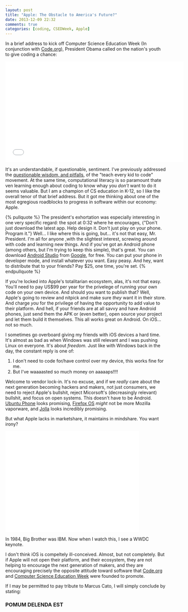 ```yaml
---
layout: post
title: "Apple: The Obstacle to America's Future?"
date: 2013-12-09 22:32
comments: true
categories: [coding, CSEDWeek, Apple]
---
```


In a brief address to kick off Computer Science Education Week (In conjunction with [Code.org](http://code.org)), President Obama called on the nation's youth to give coding a chance:

<iframe width="560" height="315" src="//www.youtube.com/embed/6XvmhE1J9PY" frameborder="0" allowfullscreen></iframe>

It's an understandable, if questionable, sentiment. I've previously addressed the [questionable wisdom, and pitfalls](http://decomplecting.org/blog/2013/06/02/were-not-ready-to-teach-kids-to-code/), of the "teach every kid to code" movement. At the same time, computational literacy is so paramount thate ven learning enough about coding to know whay you *don't* want to do it seems valuable. But I am a champion of CS education in K-12, so I like the overall tenor of that brief address. But it got me thinking about one of the most egregious roadblocks to progress in software within our economy: Apple.

<!-- more -->

{% pullquote %}
The president's exhortation was especially interesting in one very specific regard: the spot at 0:32 where he encourages, {"Don't just download the latest app. Help design it. Don't just play on your phone. Program it."} Well... I like where this is going, but... it's not that easy, Mr. President. I'm all for anyone ,with the slightest interest, screwing around with code and learning new things. And if you've got an Android phone (among others, but I'm trying to keep this simple), that's great. You can download [Android Studio](http://developer.android.com/sdk/installing/studio.html) from [Google](https://google.com), for free. You can put your phone in developer mode, and install whatever you want. Easy peasy. And hey, want to distribute that to your friends? Pay $25, one time, you're set.
{% endpullquote %}

If you're locked into Apple's totalitarian ecosystem, alas, it's not that easy. You'll need to pay US$99 per year for the privelege of running your own code on your own device. And should you want to publish that? Well, Apple's going to review and nitpick and make sure *they* want it in their store. And charge *you* for the privilege of having the opportunity to add value to their platform. And hell, if your friends are at all savvy and have Android phones, just send them the APK or (even better), open source your project and let them build it themselves. This all works great on Android. On iOS... not so much.

I sometimes go overboard giving my friends with iOS devices a hard time. It's almost as bad as when Windows was still relevant and I was pushing Linux on everyone. It's about *freedom.* Just like with Windows back in the day, the constant reply is one of:

1. I don't need to code for/have control over my device, this works fine for me.
2. But I've waaaasted so much money on aaaaaps!!!!

Welcome to vendor lock-in. It's no excuse, and if we *really* care about the next generation becoming hackers and makers, not just consumers, we need to reject Apple's bullshit, reject Micorsoft's (decreasingly relevant) bullshit, and focus on open systems. This doesn't have to be Android. [Ubuntu Phone](http://www.ubuntu.com/phone) looks promising, [Firefox OS](http://www.mozilla.org/en-US/firefox/os/) *might* not be more Mozilla vaporware, and [Jolla](http://jolla.com/) looks incredibly promising. 

But what Apple lacks in marketshare, it maintains in mindshare. You want irony?

<iframe width="420" height="315" src="//www.youtube.com/embed/VtvjbmoDx-I" frameborder="0" allowfullscreen></iframe>

In 1984, Big Brother was IBM. Now when I watch this, I see a WWDC keynote.

I don't think iOS is compeltely ill-conceived. Almost, but not completely. But if Apple will not open their platform, and their ecosystem, they are not helping to encourage the next generation of makers, and they are encouraging precisely the opposite attitude toward software that [Code.org](http://code.org) and [Computer Science Education Week](http://csedweek.org/) were founded to promote.

If I may be permitted to pay tribute to Marcus Cato, I will simply conclude by stating:

### POMUM DELENDA EST




